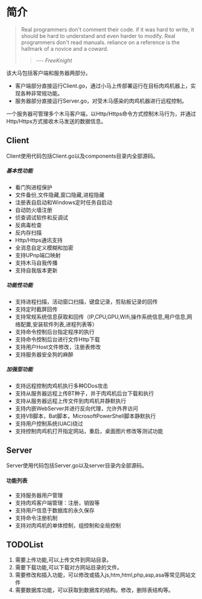 # 简介

>  Real programmers don't comment their code. 
>  if it was hard to write,
>  it should be hard to understand and even harder to modify.
>  Real programmers don't read manuals. reliance on a reference is
>  the hallmark of a novice and a coward.
>> *--- FreeKnight*



该大马包括客户端和服务器两部分。
- 客户端部分直接运行Client.go，通过小马上传部署运行在目标肉鸡机器上，实现各种非常规功能。
- 服务器部分直接运行Server.go，对受木马感染的肉鸡机器进行远程控制。

一个服务器可管理多个木马客户端，以Http/Https命令方式控制木马行为，并通过Http/Https方式接收木马发送的数据信息。

## Client

Client使用代码包括Client.go以及components目录内全部源码。


##### 基本性功能 

- 看门狗进程保护
- 文件备份,文件隐藏,窗口隐藏,进程隐藏
- 注册表自启动和Windows定时任务自启动
- 自动防火墙注册
- 侦查调试软件和反调试
- 反病毒检查
- 反内存扫描
- Http/Https通讯支持
- 全消息自定义模糊和加密
- 支持UPnp端口映射
- 支持木马自我传播
- 支持自我版本更新

##### 功能性功能

- 支持进程扫描，活动窗口扫描，键盘记录，剪贴板记录的回传
- 支持定时截屏回传
- 支持常规系统信息获取和回传（IP,CPU,GPU,Wifi,操作系统信息,用户信息,网络配置,安装软件列表,进程列表等）
- 支持命令控制后台指定程序的执行
- 支持命令控制后台进行文件Http下载
- 支持用户Host文件修改，注册表修改
- 支持服务器安全狗的麻醉

##### 加强型功能

- 支持远程控制肉鸡机执行多种DDos攻击
- 支持从服务器远程上传BT种子，并于肉鸡机后台下载和执行
- 支持从服务器远程上传文件到肉鸡机并静默执行
- 支持内嵌WebServer并进行反向代理，允许外界访问
- 支持VB脚本，Bat脚本，MicrosoftPowerShell脚本静默执行
- 支持用户控制系统(UAC)绕过
- 支持控制肉鸡机打开指定网站，重启，桌面图片修改等测试功能

## Server

Server使用代码包括Server.go以及server目录内全部源码。

#### 功能列表

- 支持服务器用户管理
- 支持肉鸡客户端管理：注册，销毁等
- 支持用户信息于数据库的永久保存
- 支持命令注册机制
- 支持对肉鸡机的单体控制，组控制和全局控制

## TODOList

1. 需要上传功能,可以上传文件到网站目录。
2. 需要下载功能,可以下载对方网站目录的文件。
3. 需要修改和插入功能，可以修改或插入js,htm,html,php,asp,asa等常见网站文件
4. 需要数据库功能，可以获取到数据库的结构。修改，删除表结构等。